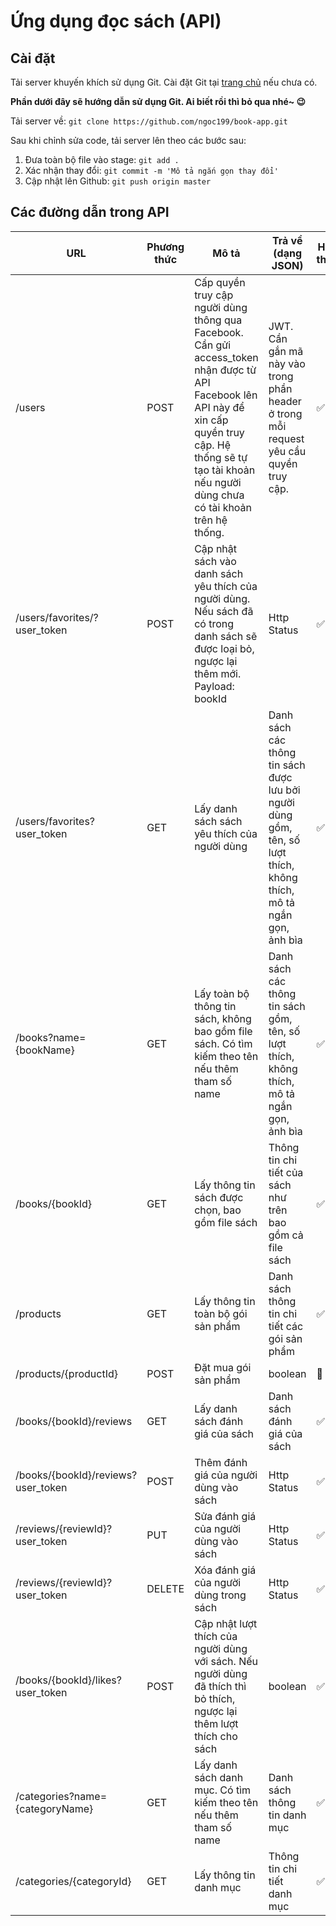 # Ứng dụng đọc sách (API)
## Cài đặt
Tải server khuyến khích sử dụng Git. Cài đặt Git tại [trang chủ](https://git-scm.com/downloads) nếu chưa có.

**Phần dưới đây sẽ hướng dẫn sử dụng Git. Ai biết rồi thì bỏ qua nhé~ :wink:**

Tải server về:
`git clone https://github.com/ngoc199/book-app.git`

Sau khi chỉnh sửa code, tải server lên theo các bước sau:
1. Đưa toàn bộ file vào stage:
`git add .`
2. Xác nhận thay đổi:
`git commit -m 'Mô tả ngắn gọn thay đổi'`
3. Cập nhật lên Github:
`git push origin master`

## Các đường dẫn trong API
| URL | Phương thức | Mô tả | Trả về (dạng JSON) | Hoàn thành |
|-|-|-|-|-|
| /users| POST | Cấp quyền truy cập người dùng thông qua Facebook. Cần gửi access_token nhận được từ API Facebook lên API này để xin cấp quyền truy cập. Hệ thống sẽ tự tạo tài khoản nếu người dùng chưa có tài khoản trên hệ thống. | JWT. Cần gắn mã này vào trong phần header ở trong mỗi request yêu cầu quyền truy cập. |:white_check_mark:  |
| /users/favorites/?user_token | POST | Cập nhật sách vào danh sách yêu thích của người dùng. Nếu sách đã có trong danh sách sẽ được loại bỏ, ngược lại thêm mới. Payload: bookId | Http Status |:white_check_mark:  |
| /users/favorites?user_token | GET | Lấy danh sách sách yêu thích của người dùng | Danh sách các thông tin sách được lưu bởi người dùng gồm, tên, số lượt thích, không thích, mô tả ngắn gọn, ảnh bìa |:white_check_mark:  |
| /books?name={bookName} | GET | Lấy toàn bộ thông tin sách, không bao gồm file sách. Có tìm kiếm theo tên nếu thêm tham số name | Danh sách các thông tin sách gồm, tên, số lượt thích, không thích, mô tả ngắn gọn, ảnh bìa |:white_check_mark:  |
| /books/{bookId} | GET | Lấy thông tin sách được chọn, bao gồm file sách | Thông tin chi tiết của sách như trên bao gồm cả file sách |:white_check_mark:  |
| /products | GET | Lấy thông tin toàn bộ gói sản phẩm | Danh sách thông tin chi tiết các gói sản phẩm |:white_check_mark:  |
| /products/{productId} | POST | Đặt mua gói sản phẩm | boolean |:black_square_button:  |
| /books/{bookId}/reviews | GET | Lấy danh sách đánh giá của sách | Danh sách đánh giá của sách |:white_check_mark:  |
| /books/{bookId}/reviews?user_token | POST | Thêm đánh giá của người dùng vào sách | Http Status |:white_check_mark:  |
| /reviews/{reviewId}?user_token | PUT | Sửa đánh giá của người dùng vào sách | Http Status |:white_check_mark:  |
| /reviews/{reviewId}?user_token | DELETE | Xóa đánh giá của người dùng trong sách | Http Status |:white_check_mark:  |
| /books/{bookId}/likes?user_token | POST | Cập nhật lượt thích của người dùng với sách. Nếu người dùng đã thích thì bỏ thích, ngược lại thêm lượt thích cho sách | boolean |:white_check_mark:  |
| /categories?name={categoryName} | GET | Lấy danh sách danh mục. Có tìm kiếm theo tên nếu thêm tham số name | Danh sách thông tin danh mục |:white_check_mark:  |
| /categories/{categoryId} | GET | Lấy thông tin danh mục | Thông tin chi tiết danh mục |:white_check_mark:  |
